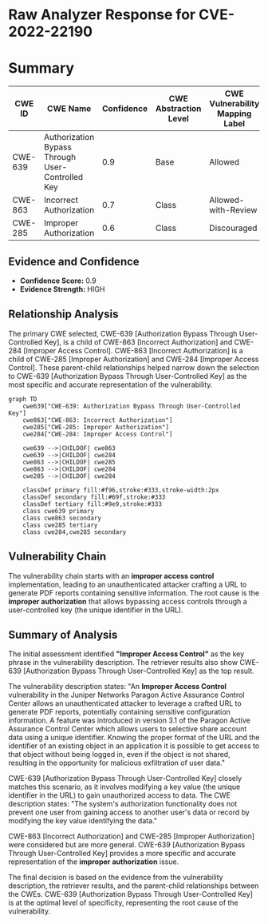 # Raw Analyzer Response for CVE-2022-22190

# Summary
| CWE ID | CWE Name | Confidence | CWE Abstraction Level | CWE Vulnerability Mapping Label | CWE-Vulnerability Mapping Notes |
|---|---|---|---|---|---|
| CWE-639 | Authorization Bypass Through User-Controlled Key | 0.9 | Base | Allowed | Primary CWE |
| CWE-863 | Incorrect Authorization | 0.7 | Class | Allowed-with-Review | Secondary Candidate |
| CWE-285 | Improper Authorization | 0.6 | Class | Discouraged | Secondary Candidate |

## Evidence and Confidence

*   **Confidence Score:** 0.9
*   **Evidence Strength:** HIGH

## Relationship Analysis
The primary CWE selected, CWE-639 [Authorization Bypass Through User-Controlled Key], is a child of CWE-863 [Incorrect Authorization] and CWE-284 [Improper Access Control]. CWE-863 [Incorrect Authorization] is a child of CWE-285 [Improper Authorization] and CWE-284 [Improper Access Control]. These parent-child relationships helped narrow down the selection to CWE-639 [Authorization Bypass Through User-Controlled Key] as the most specific and accurate representation of the vulnerability.

```mermaid
graph TD
    cwe639["CWE-639: Authorization Bypass Through User-Controlled Key"]
    cwe863["CWE-863: Incorrect Authorization"]
    cwe285["CWE-285: Improper Authorization"]
    cwe284["CWE-284: Improper Access Control"]
    
    cwe639 -->|CHILDOF| cwe863
    cwe639 -->|CHILDOF| cwe284
    cwe863 -->|CHILDOF| cwe285
    cwe863 -->|CHILDOF| cwe284
    cwe285 -->|CHILDOF| cwe284

    classDef primary fill:#f96,stroke:#333,stroke-width:2px
    classDef secondary fill:#69f,stroke:#333
    classDef tertiary fill:#9e9,stroke:#333
    class cwe639 primary
    class cwe863 secondary
    class cwe285 tertiary
    class cwe284,cwe285 secondary
```

## Vulnerability Chain
The vulnerability chain starts with an **improper access control** implementation, leading to an unauthenticated attacker crafting a URL to generate PDF reports containing sensitive information. The root cause is the **improper authorization** that allows bypassing access controls through a user-controlled key (the unique identifier in the URL).

## Summary of Analysis
The initial assessment identified **"Improper Access Control"** as the key phrase in the vulnerability description. The retriever results also show CWE-639 [Authorization Bypass Through User-Controlled Key] as the top result.

The vulnerability description states: "An **Improper Access Control** vulnerability in the Juniper Networks Paragon Active Assurance Control Center allows an unauthenticated attacker to leverage a crafted URL to generate PDF reports, potentially containing sensitive configuration information. A feature was introduced in version 3.1 of the Paragon Active Assurance Control Center which allows users to selective share account data using a unique identifier. Knowing the proper format of the URL and the identifier of an existing object in an application it is possible to get access to that object without being logged in, even if the object is not shared, resulting in the opportunity for malicious exfiltration of user data."

CWE-639 [Authorization Bypass Through User-Controlled Key] closely matches this scenario, as it involves modifying a key value (the unique identifier in the URL) to gain unauthorized access to data. The CWE description states: "The system's authorization functionality does not prevent one user from gaining access to another user's data or record by modifying the key value identifying the data."

CWE-863 [Incorrect Authorization] and CWE-285 [Improper Authorization] were considered but are more general. CWE-639 [Authorization Bypass Through User-Controlled Key] provides a more specific and accurate representation of the **improper authorization** issue.

The final decision is based on the evidence from the vulnerability description, the retriever results, and the parent-child relationships between the CWEs. CWE-639 [Authorization Bypass Through User-Controlled Key] is at the optimal level of specificity, representing the root cause of the vulnerability.